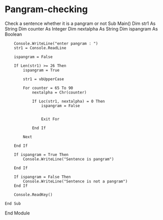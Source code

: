 # Pangram-checking
Check a sentence whether it is a pangram or not
    Sub Main()
        Dim str1 As String
        Dim counter As Integer
        Dim nextalpha As String
        Dim ispangram As Boolean

        Console.WriteLine("enter pangram : ")
        str1 = Console.ReadLine

        ispangram = False

        If Len(str1) >= 26 Then
            ispangram = True

            str1 = vbUpperCase

            For counter = 65 To 90
                nextalpha = Chr(counter)

                If Loc(str1, nextalpha) = 0 Then
                    ispangram = False


                    Exit For

                End If

            Next

        End If

        If ispangram = True Then
            Console.WriteLine("Sentence is pangram")

        End If

        If ispangram = False Then
            Console.WriteLine("Sentence is not a pangram")
        End If

        Console.ReadKey()

    End Sub

 

End Module

